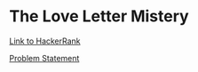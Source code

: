 # The Love Letter Mistery

[Link to HackerRank](https://www.hackerrank.com/challenges/the-love-letter-mystery/problem)

[Problem Statement](ProblemStatement/the-love-letter-mystery-English.pdf)